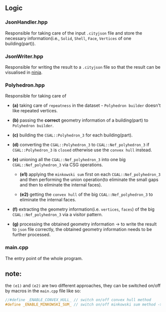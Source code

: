 ## Logic

### JsonHandler.hpp
Responsible for taking care of the input `.cityjson` file and store the necessary information(i.e., `Solid`, `Shell`, `Face`, `Vertices` of one building(part)).

### JsonWriter.hpp
Responsible for writing the result to a `.cityjson` file so that the result can be visualised in [ninja](https://ninja.cityjson.org/).

### Polyhedron.hpp
Responsible for taking care of 

- **(a)** taking care of `repeatness` in the dataset - `Polyhedron builder` doesn't like repeated vertices.
    
- **(b)** passing the **correct** geometry information of a building(part) to `Polyhedron builder`.
    
- **(c)** building the `CGAL::Polyhedron_3` for each building(part).
    
- **(d)** converting the `CGAL::Polyhedron_3` to `CGAL::Nef_polyhedron_3` if `CGAL::Polyhedron_3` is `closed` otherwise use the `convex hull` instead.

- **(e)** unioning all the `CGAL::Nef_polyhedron_3` into one big `CGAL::Nef_polyhedron_3` via CSG operations.

  - **(e1)** applying the `minkowski sum` first on each `CGAL::Nef_polyhedron_3` and then performing the union operation(to eliminate the small gaps and then to eliminate the internal faces).
        
  - **(e2)** getting the `convex hull` of the big `CGAL::Nef_polyhedron_3` to eliminate the internal faces.
    
- **(f)** extracting the geometry information(i.e. `vertices`, `faces`) of the big `CGAL::Nef_polyhedron_3` via a visitor pattern.
    
- **(g)** processing the obtained geometry information -> to write the result to `json` file correctly, the obtained geometry information needs to be further processed.

### main.cpp

The entry point of the whole program.

## note:

the `(e1)` and `(e2)` are two different approaches, they can be switched on/off by macros in the `main.cpp` file like so:

```cpp
//#define _ENABLE_CONVEX_HULL_ // switch on/off convex hull method
#define _ENABLE_MINKOWSKI_SUM_ // switch on/off minkowski sum method -> active by default
```
